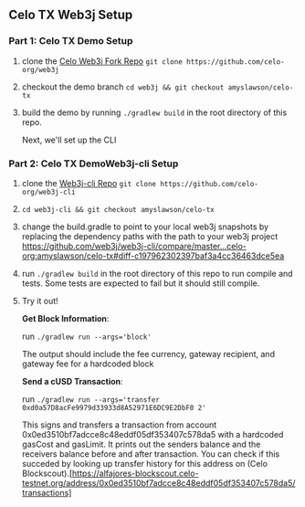 ## Celo TX Web3j Setup

### Part 1: Celo TX Demo Setup
1. clone the [Celo Web3j Fork Repo](https://github.com/celo-org/web3j) `git clone https://github.com/celo-org/web3j`
2. checkout the demo branch `cd web3j && git checkout amyslawson/celo-tx`
3. build the demo by running `./gradlew build` in the root directory of this repo.

    Next, we'll set up the CLI

### Part 2: Celo TX DemoWeb3j-cli Setup
1. clone the [Web3j-cli Repo](https://github.com/celo-org/web3j-cli) `git clone https://github.com/celo-org/web3j-cli`
2. `cd web3j-cli && git checkout amyslawson/celo-tx`
3. change the build.gradle to point to your local web3j snapshots by replacing the dependency paths with the path to your web3j project https://github.com/web3j/web3j-cli/compare/master...celo-org:amyslawson/celo-tx#diff-c197962302397baf3a4cc36463dce5ea
4. run `./gradlew build` in the root directory of this repo to run compile and tests. Some tests are expected to fail but it should still compile.
5. Try it out!

    **Get Block Information**:
    
    run `./gradlew run --args='block'`
    
    The output should include the fee currency, gateway recipient, and gateway fee for a hardcoded block

    **Send a cUSD Transaction**:
    
    run `./gradlew run --args='transfer 0xd0a57D8acFe9979d33933d8A52971E6DC9E2DbF0 2'`
    
    This signs and transfers a transaction from account 0x0ed3510bf7adcce8c48eddf05df353407c578da5 with a hardcoded gasCost and gasLimit.  It prints out the senders balance and the receivers balance before and after transaction. You can check if this succeded by looking up transfer history for this address on (Celo Blockscout).[https://alfajores-blockscout.celo-testnet.org/address/0x0ed3510bf7adcce8c48eddf05df353407c578da5/transactions]
